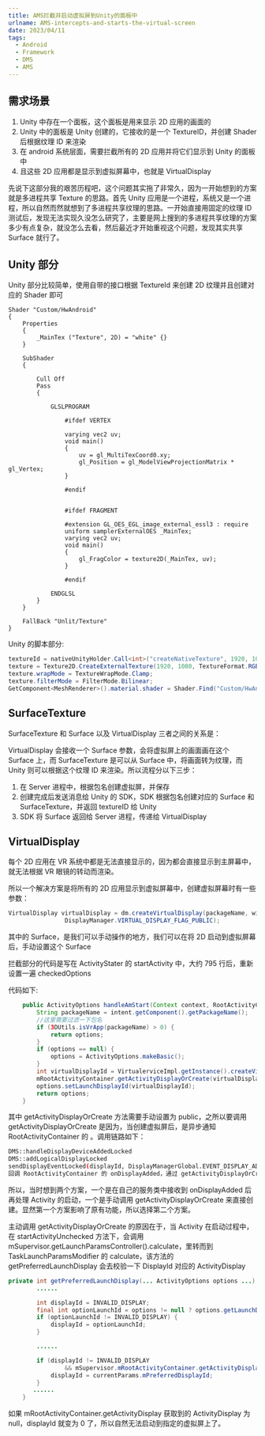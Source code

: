 ```yaml
---
title: AMS拦截并启动虚拟屏到Unity的面板中
urlname: AMS-intercepts-and-starts-the-virtual-screen
date: 2023/04/11
tags:
  - Android
  - Framework
  - DMS
  - AMS
---
```


## 需求场景

1. Unity 中存在一个面板，这个面板是用来显示 2D 应用的画面的
2. Unity 中的面板是 Unity 创建的，它接收的是一个 TextureID，并创建 Shader 后根据纹理 ID 来渲染
3. 在 android 系统层面，需要拦截所有的 2D 应用并将它们显示到 Unity 的面板中
4. 且这些 2D 应用都是显示到虚拟屏幕中，也就是 VirtualDisplay

先说下这部分我的艰苦历程吧，这个问题其实拖了非常久，因为一开始想到的方案就是多进程共享 Texture 的思路。首先 Unity 应用是一个进程，系统又是一个进程，所以自然而然就想到了多进程共享纹理的思路。一开始直接用固定的纹理 ID 测试后，发现无法实现久没怎么研究了，主要是网上搜到的多进程共享纹理的方案多少有点复杂，就没怎么去看，然后最近才开始重视这个问题，发现其实共享 Surface 就行了。

## Unity 部分

Unity 部分比较简单，使用自带的接口根据 TextureId 来创建 2D 纹理并且创建对应的 Shader 即可

```shader
Shader "Custom/HwAndroid"
{
	Properties
	{
		_MainTex ("Texture", 2D) = "white" {}
	}

	SubShader
	{

		Cull Off
		Pass
		{

			GLSLPROGRAM

				#ifdef VERTEX

				varying vec2 uv;
				void main()
				{
					uv = gl_MultiTexCoord0.xy;
					gl_Position = gl_ModelViewProjectionMatrix * gl_Vertex;
				}

				#endif


				#ifdef FRAGMENT

				#extension GL_OES_EGL_image_external_essl3 : require
				uniform samplerExternalOES _MainTex;
				varying vec2 uv;
				void main()
				{
					gl_FragColor = texture2D(_MainTex, uv);
				}

				#endif

			ENDGLSL
		}
	}

	FallBack "Unlit/Texture"
}

```

Unity 的脚本部分:

```c#
textureId = nativeUnityHolder.Call<int>("createNativeTexture", 1920, 1080, pkg);
texture = Texture2D.CreateExternalTexture(1920, 1080, TextureFormat.RGBA32, false, false, (IntPtr)textureId);
texture.wrapMode = TextureWrapMode.Clamp;
texture.filterMode = FilterMode.Bilinear;
GetComponent<MeshRenderer>().material.shader = Shader.Find("Custom/HwAndroid");
```

## SurfaceTexture

SurfaceTexture 和 Surface 以及 VirtualDisplay 三者之间的关系是：

VirtualDisplay 会接收一个 Surface 参数，会将虚拟屏上的画面画在这个 Surface 上，而 SurfaceTexture 是可以从 Surface 中，将画面转为纹理，而 Unity 则可以根据这个纹理 ID 来渲染。所以流程分以下三步：

1. 在 Server 进程中，根据包名创建虚拟屏，并保存
2. 创建完成后发送消息给 Unity 的 SDK，SDK 根据包名创建对应的 Surface 和 SurfaceTexture，并返回 textureID 给 Unity
3. SDK 将 Surface 返回给 Server 进程，传递给 VirtualDisplay

## VirtualDisplay

每个 2D 应用在 VR 系统中都是无法直接显示的，因为都会直接显示到主屏幕中，就无法根据 VR 眼镜的转动而渲染。

所以一个解决方案是将所有的 2D 应用显示到虚拟屏幕中，创建虚拟屏幕时有一些参数：

```java
VirtualDisplay virtualDisplay = dm.createVirtualDisplay(packageName, width, height, 240, null,
                DisplayManager.VIRTUAL_DISPLAY_FLAG_PUBLIC);
```

其中的 Surface，是我们可以手动操作的地方，我们可以在将 2D 启动到虚拟屏幕后，手动设置这个 Surface

拦截部分的代码是写在 ActivityStater 的 startActivity 中，大约 795 行后，重新设置一遍 checkedOptions

代码如下:

```java
    public ActivityOptions handleAmStart(Context context, RootActivityContainer mRootActivityContainer, Intent intent, ActivityOptions options) {
        String packageName = intent.getComponent().getPackageName();
        //这里需要过滤一下包名
        if (3DUtils.isVrApp(packageName) > 0) {
            return options;
        }
        if (options == null) {
            options = ActivityOptions.makeBasic();
        }
        int virtualDisplayId = VirtualerviceImpl.getInstance().createVirtualDisplay(packageName, 1920, 1080);
        mRootActivityContainer.getActivityDisplayOrCreate(virtualDisplayId);
        options.setLaunchDisplayId(virtualDisplayId);
        return options;
    }
```

其中 getActivityDisplayOrCreate 方法需要手动设置为 public，之所以要调用 getActivityDisplayOrCreate 是因为，当创建虚拟屏后，是异步通知 RootActivityContainer 的
。调用链路如下：

```bash
DMS::handleDisplayDeviceAddedLocked
DMS::addLogicalDisplayLocked
sendDisplayEventLocked(displayId, DisplayManagerGlobal.EVENT_DISPLAY_ADDED);这里是一个异步，发会送`EVENT_DISPLAY_ADDED`
回调 RootActivityContainer 的 onDisplayAdded，通过 getActivityDisplayOrCreate 创建 ActivityDisplay
```

所以，当时想到两个方案，一个是在自己的服务类中接收到 onDisplayAdded 后再处理 Activity 的启动，一个是手动调用 getActivityDisplayOrCreate 来直接创建。显然第一个方案影响了原有功能，所以选择第二个方案。

主动调用 getActivityDisplayOrCreate 的原因在于，当 Activity 在启动过程中，在 startActivityUnchecked 方法下，会调用 mSupervisor.getLaunchParamsController().calculate，里转而到 TaskLaunchParamsModifier 的 calculate，该方法的 getPreferredLaunchDisplay 会去校验一下 DisplayId 对应的 ActivityDisplay

```java
private int getPreferredLaunchDisplay(... ActivityOptions options ...) {
        ......

        int displayId = INVALID_DISPLAY;
        final int optionLaunchId = options != null ? options.getLaunchDisplayId() : INVALID_DISPLAY;
        if (optionLaunchId != INVALID_DISPLAY) {
            displayId = optionLaunchId;
        }

        ......

        if (displayId != INVALID_DISPLAY
                && mSupervisor.mRootActivityContainer.getActivityDisplay(displayId) == null) {
            displayId = currentParams.mPreferredDisplayId;
        }
       ......
    }
```

如果 mRootActivityContainer.getActivityDisplay 获取到的 ActivityDisplay 为 null，displayId 就变为 0 了，所以自然无法启动到指定的虚拟屏上了。
